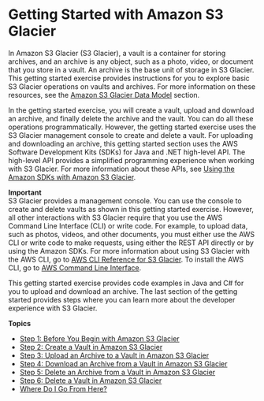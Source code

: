 # Getting Started with Amazon S3 Glacier<a name="amazon-glacier-getting-started"></a>

In Amazon S3 Glacier \(S3 Glacier\), a vault is a container for storing archives, and an archive is any object, such as a photo, video, or document that you store in a vault\. An archive is the base unit of storage in S3 Glacier\. This getting started exercise provides instructions for you to explore basic S3 Glacier operations on vaults and archives. For more information on these resources, see the [Amazon S3 Glacier Data Model](amazon-glacier-data-model.md) section\. 

In the getting started exercise, you will create a vault, upload and download an archive, and finally delete the archive and the vault\. You can do all these operations programmatically\. However, the getting started exercise uses the S3 Glacier management console to create and delete a vault\. For uploading and downloading an archive, this getting started section uses the AWS Software Development Kits \(SDKs\) for Java and \.NET high\-level API\. The high\-level API provides a simplified programming experience when working with S3 Glacier\. For more information about these APIs, see [Using the Amazon SDKs with Amazon S3 Glacier](using-aws-sdk.md)\.

 

**Important**  
S3 Glacier provides a management console\. You can use the console to create and delete vaults as shown in this getting started exercise\. However, all other interactions with S3 Glacier require that you use the AWS Command Line Interface \(CLI\) or write code\. For example, to upload data, such as photos, videos, and other documents, you must either use the AWS CLI or write code to make requests, using either the REST API directly or by using the Amazon SDKs\. For more information about using S3 Glacier with the AWS CLI, go to [AWS CLI Reference for S3 Glacier](http://docs.aws.amazon.com/cli/latest/reference/glacier/index.html)\. To install the AWS CLI, go to [AWS Command Line Interface](http://aws.amazon.com/cli/)\.

This getting started exercise provides code examples in Java and C\# for you to upload and download an archive\. The last section of the getting started provides steps where you can learn more about the developer experience with S3 Glacier\.

**Topics**
+ [Step 1: Before You Begin with Amazon S3 Glacier](getting-started-before-you-begin.md)
+ [Step 2: Create a Vault in Amazon S3 Glacier](getting-started-create-vault.md)
+ [Step 3: Upload an Archive to a Vault in Amazon S3 Glacier](getting-started-upload-archive.md)
+ [Step 4: Download an Archive from a Vault in Amazon S3 Glacier](getting-started-download-archive.md)
+ [Step 5: Delete an Archive from a Vault in Amazon S3 Glacier](getting-started-delete-archive.md)
+ [Step 6: Delete a Vault in Amazon S3 Glacier](getting-started-delete-vault.md)
+ [Where Do I Go From Here?](getting-started-where-do-i-go-next.md)
